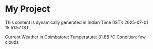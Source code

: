 # My Project

This content is dynamically generated in Indian Time (IST): 2025-07-01 15:51:57 IST


Current Weather in Coimbatore:
Temperature: 31.88 °C
Condition: few clouds
